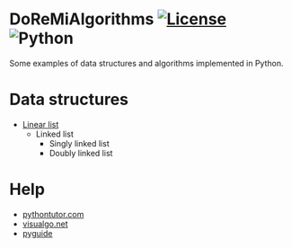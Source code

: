 # DoReMiAlgorithms [![License](https://img.shields.io/badge/License-MIT-blue.svg)](https://github.com/ip404/DoReMiAlgorithms) ![Python](https://img.shields.io/badge/Python-3.5.1-blue.svg)

Some examples of data structures and algorithms implemented in Python.

# Data structures

- [Linear list](https://github.com/ip404/DoReMiAlgorithms/tree/master/Code/data_structures/linear_list)
    - Linked list
        - Singly linked list
        - Doubly linked list

# Help

- [pythontutor.com](http://www.pythontutor.com/)
- [visualgo.net](https://visualgo.net/en)
- [pyguide](https://google.github.io/styleguide/pyguide.html)
